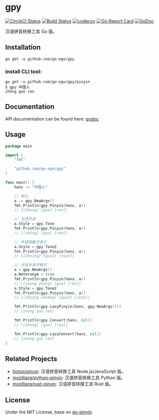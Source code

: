 # gpy

[![CircleCI Status](https://circleci.com/gh/go-ego/gpy.svg?style=shield)](https://circleci.com/gh/go-ego/gpy)
[![Build Status](https://travis-ci.org/go-ego/gpy.svg?branch=master)](https://travis-ci.org/go-ego/gpy)<!-- [![Coverage Status](https://coveralls.io/repos/gtihub.com/go-ego/gpy/badge.svg?branch=master)](https://coveralls.io/r/github.com/go-ego/gpy?branch=master) -->
[![codecov](https://codecov.io/gh/go-ego/gpy/branch/master/graph/badge.svg)](https://codecov.io/gh/go-ego/gpy)
[![Go Report Card](https://goreportcard.com/badge/github.com/go-ego/gpy)](https://goreportcard.com/report/github.com/go-ego/gpy)
[![GoDoc](https://godoc.org/github.com/go-ego/gpy?status.svg)](https://godoc.org/github.com/go-ego/gpy)

汉语拼音转换工具 Go 版。


## Installation

```
go get -u github.com/go-ego/gpy
```

### install CLI tool:

```
go get -u github.com/go-ego/gpy/pinyin
$ gpy 中国人
zhōng guó rén
```


## Documentation

API documentation can be found here:
[godoc](https://godoc.org/github.com/go-ego/gpy)


## Usage

```go
package main

import (
	"fmt"

	"github.com/go-ego/gpy"
)

func main() {
	hans := "中国人"

	// 默认
	a := gpy.NewArgs()
	fmt.Println(gpy.Pinyin(hans, a))
	// [[zhong] [guo] [ren]]

	// 包含声调
	a.Style = gpy.Tone
	fmt.Println(gpy.Pinyin(hans, a))
	// [[zhōng] [guó] [rén]]

	// 声调用数字表示
	a.Style = gpy.Tone2
	fmt.Println(gpy.Pinyin(hans, a))
	// [[zho1ng] [guo2] [re2n]]

	// 开启多音字模式
	a = gpy.NewArgs()
	a.Heteronym = true
	fmt.Println(gpy.Pinyin(hans, a))
	// [[zhong zhong] [guo] [ren]]
	a.Style = gpy.Tone2
	fmt.Println(gpy.Pinyin(hans, a))
	// [[zho1ng zho4ng] [guo2] [re2n]]

	fmt.Println(gpy.LazyPinyin(hans, gpy.NewArgs()))
	// [zhong guo ren]

	fmt.Println(gpy.Convert(hans, nil))
	// [[zhong] [guo] [ren]]

	fmt.Println(gpy.LazyConvert(hans, nil))
	// [zhong guo ren]
}
```


## Related Projects

* [hotoo/pinyin](https://github.com/hotoo/pinyin): 汉语拼音转换工具 Node.js/JavaScript 版。
* [mozillazg/python-pinyin](https://github.com/mozillazg/python-pinyin): 汉语拼音转换工具 Python 版。
* [mozillazg/rust-pinyin](https://github.com/mozillazg/rust-pinyin): 汉语拼音转换工具 Rust 版。


## License

Under the MIT License, base on [go-pinyin](https://github.com/mozillazg/go-pinyin).
